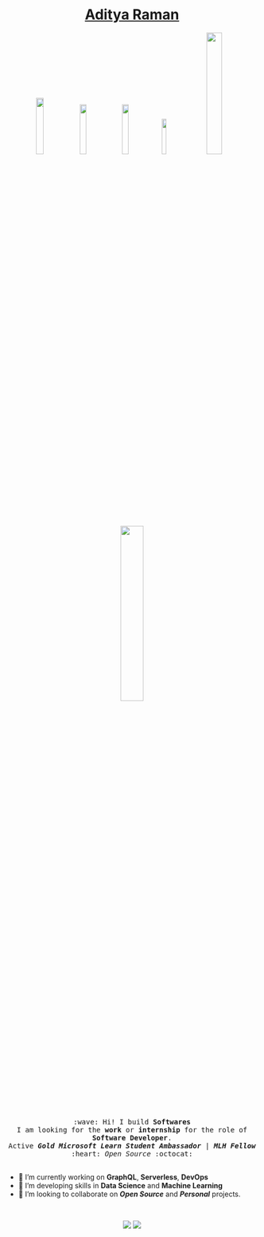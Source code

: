 <h1 align="center"><a href="https://ramanaditya.com">Aditya Raman</a></h1>
<p align="center">
  <a href="https://twitter.com/_adityaraman" target="_blank"><img src="https://img.shields.io/badge/-@_adityaraman-1ca0f1?style=flat&labelColor=1ca0f1&logo=twitter&logoColor=white&link=https://twitter.com/_adityaraman" width="17%"/></a>
  <a href="https://medium.com/@ramanaditya/" target="_blank"><img src="https://img.shields.io/badge/-@ramanaditya-000000?style=flat&labelColor=black&logo=Medium&link=https://medium.com/@ramanaditya/" width="16%"/></a>
  <a href="https://gitlab.com/ramanaditya" target="_blank"><img src="https://img.shields.io/badge/-@ramanaditya-292961?style=flat&labelColor=292961&logo=Gitlab&link=https://gitlab.com/ramanaditya" width="16%"/></a>
  <a href="https://www.linkedin.com/in/ramanaditya/" target="_blank"><img src="https://img.shields.io/badge/-ramanaditya-blue?style=flat&logo=Linkedin&logoColor=white&link=https://www.linkedin.com/in/ramanaditya/" width="13.5%"/></a>
  <a href="mailto:adityaraman96@gmail.com" target="_blank"><img src="https://img.shields.io/badge/-adityaraman96@gmail.com-c14438?style=flat&logo=Gmail&logoColor=white&link=mailto:adityaraman96@gmail.com" width="25%"/></a>
</p>


<p align="center">
  <img src="https://raw.githubusercontent.com/ramanaditya/beginners/master/octocat.png" width="30%">
  <br><br>
  <samp>
    :wave: Hi! I build <b>Softwares</b>
    <br>I am looking for the <b>work</b> or <b>internship</b> for the role of <b>Software Developer</b>.
    <br>Active <em><strong>Gold Microsoft Learn Student Ambassador</strong></em> | <em><strong>MLH Fellow</strong></em>
    <br> :heart: <em>Open Source</em> :octocat: <br><br>
  </samp>
</p>


- 🔭 I’m currently working on **GraphQL**, **Serverless**, **DevOps**
- 🌱 I’m developing skills in **Data Science** and **Machine Learning**
- 👯 I’m looking to collaborate on _**Open Source**_ and _**Personal**_ projects.

<br>

<p align = "center">
  <img src = "https://github-readme-stats.vercel.app/api?username=ramanaditya&show_icons=true&line_height=27">
  <img src = "https://github-readme-stats.vercel.app/api/top-langs/?username=ramanaditya&hide=CSS,HTML">
</p>
